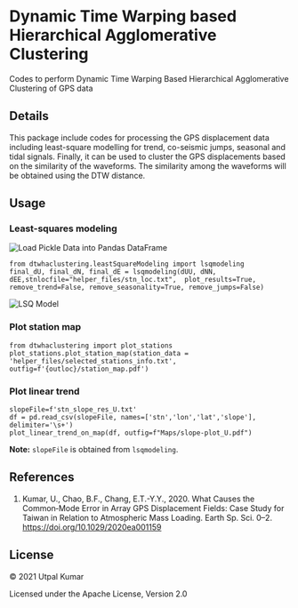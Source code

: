 # Dynamic Time Warping based Hierarchical Agglomerative Clustering

Codes to perform Dynamic Time Warping Based Hierarchical Agglomerative Clustering of GPS data

## Details

This package include codes for processing the GPS displacement data including least-square modelling for trend, co-seismic jumps, 
seasonal and tidal signals. Finally, it can be used to cluster the GPS displacements based on the similarity of the waveforms. The
similarity among the waveforms will be obtained using the DTW distance.


## Usage
### Least-squares modeling

![Load Pickle Data into Pandas DataFrame](https://raw.githubusercontent.com/earthinversion/DTW-based-Hierarchical-Clustering/master/images/load_data.png?token=ADNOWX7G3OSZIVAAFBM2DADAZSOG2)

```
from dtwhaclustering.leastSquareModeling import lsqmodeling
final_dU, final_dN, final_dE = lsqmodeling(dUU, dNN, dEE,stnlocfile="helper_files/stn_loc.txt",  plot_results=True, remove_trend=False, remove_seasonality=True, remove_jumps=False)
```

![LSQ Model](https://raw.githubusercontent.com/earthinversion/DTW-based-Hierarchical-Clustering/master/images/time_series_SLNP_U.png?token=ADNOWX6QYC7CK3FDFECN4X3AZSOIW)

### Plot station map
```
from dtwhaclustering import plot_stations
plot_stations.plot_station_map(station_data = 'helper_files/selected_stations_info.txt', outfig=f'{outloc}/station_map.pdf')
```

### Plot linear trend
```
slopeFile=f'stn_slope_res_U.txt'
df = pd.read_csv(slopeFile, names=['stn','lon','lat','slope'], delimiter='\s+')
plot_linear_trend_on_map(df, outfig=f"Maps/slope-plot_U.pdf")
```

__Note:__ `slopeFile` is obtained from `lsqmodeling`.

##

## References
1. Kumar, U., Chao, B.F., Chang, E.T.-Y.Y., 2020. What Causes the Common‐Mode Error in Array GPS Displacement Fields: Case Study for Taiwan in Relation to Atmospheric Mass Loading. Earth Sp. Sci. 0–2. https://doi.org/10.1029/2020ea001159

## License
© 2021 Utpal Kumar

Licensed under the Apache License, Version 2.0